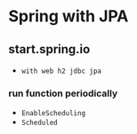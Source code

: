 # Spring with JPA
## start.spring.io
* `with web h2 jdbc jpa`

### run function periodically
* `EnableScheduling`
* `Scheduled`